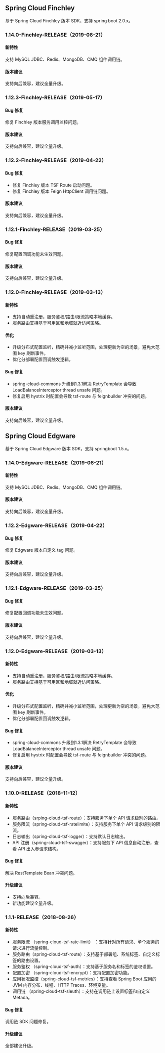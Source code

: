 ## Spring Cloud Finchley
基于 Spring Cloud Finchley 版本 SDK，支持 spring boot 2.0.x。

### 1.14.0-Finchley-RELEASE（2019-06-21）

#### 新特性

支持 MySQL JDBC、Redis、MongoDB、CMQ 组件调用链。	

#### 版本建议

支持向后兼容，建议全量升级。

### 1.12.3-Finchley-RELEASE（2019-05-17）

#### Bug 修复
修复 Finchley 版本服务调用监控问题。

#### 版本建议
支持向后兼容，建议全量升级。


### 1.12.2-Finchley-RELEASE（2019-04-22）

#### Bug 修复
- 修复 Finchley 版本 TSF Route 启动问题。
- 修复 Finchley 版本 Feign HttpClient 调用链问题。

#### 版本建议
支持向后兼容，建议全量升级。



### 1.12.1-Finchley-RELEASE（2019-03-25）

#### Bug 修复
修复配置回调功能未生效问题。

#### 版本建议
支持向后兼容，建议全量升级。


### 1.12.0-Finchley-RELEASE（2019-03-13）

#### 新特性
- 支持自动重注册，服务鉴权/路由/限流策略本地缓存。
- 服务路由支持基于可用区和地域就近访问策略。

#### 优化
- 升级分布式配置监听，精确并减小监听范围，处理更新为空的场景，避免大范围 key 刷新事件。
- 优化分部署配置回调触发逻辑。

#### Bug 修复
- spring-cloud-commons 升级到1.3.1解决 RetryTemplate 会导致 LoadBalanceInterceptor thread unsafe 问题。
- 修复启用 hystrix 时配置会导致 tsf-route 与 feignbuilder 冲突的问题。

#### 版本建议
支持向后兼容，建议全量升级。



## Spring Cloud Edgware
基于 Spring Cloud Edgware 版本 SDK，支持 springboot 1.5.x。

### 1.14.0-Edgware-RELEASE（2019-06-21）

#### 新特性

支持 MySQL JDBC、Redis、MongoDB、CMQ 组件调用链。	

#### 版本建议

支持向后兼容，建议全量升级。



### 1.12.2-Edgware-RELEASE（2019-04-22）

#### Bug 修复
修复 Edgware 版本自定义 tag 问题。

#### 版本建议
支持向后兼容，建议全量升级。



### 1.12.1-Edgware-RELEASE（2019-03-25）

#### Bug 修复
修复配置回调功能未生效问题。

#### 版本建议
支持向后兼容，建议全量升级。



### 1.12.0-Edgware-RELEASE（2019-03-13）

#### 新特性
- 支持自动重注册，服务鉴权/路由/限流策略本地缓存。
- 服务路由支持基于可用区和地域就近访问策略。

#### 优化
- 升级分布式配置监听，精确并减小监听范围，处理更新为空的场景，避免大范围 key 刷新事件。
- 优化分部署配置回调触发逻辑。

#### Bug 修复
- spring-cloud-commons 升级到1.3.1解决 RetryTemplate 会导致 LoadBalanceInterceptor thread unsafe 问题。
- 修复启用 hystrix 时配置会导致 tsf-route 与 feignbuilder 冲突的问题。

#### 版本建议
支持向后兼容，建议全量升级。



### 1.10.0-RELEASE（2018-11-12）

#### 新特性
- 服务路由（srping-cloud-tsf-route）：支持服务下单个 API 请求级别的路由。
- 服务限流（spring-cloud-tsf-ratelimite）：支持服务下单个 API 请求级别的限流。
- 日志输出（spring-cloud-tsf-logger）：支持默认日志输出。
- API 注册（spring-cloud-tsf-swagger）：支持服务下 API 信息自动注册，查看 API 出入参请求结构。

#### Bug 修复
解决 RestTemplate Bean 冲突问题。

#### 升级建议
- 支持向后兼容。
- 新功能建议全量升级。



### 1.1.1-RELEASE（2018-08-26）

#### 新特性
- 服务限流 （spring-cloud-tsf-rate-limit） ：支持针对所有请求、单个服务的请求进行流量控制。
- 服务路由（spring-cloud-tsf-route）：支持基于部署组、系统标签、自定义标签的路由设置。
- 服务鉴权 （spring-cloud-tsf-auth）：支持基于服务名和标签的鉴权设置。
- 配置加密 （spring-cloud-tsf-encrypt）：支持配置加密功能。
- 应用状况监控（spring-cloud-tsf-metrics）：支持查看 Spring Boot 应用的 JVM 内存分布、线程、HTTP Traces、环境变量。
- 调用链 （spring-cloud-tsf-sleuth）：支持在调用链上设置标签和自定义 Metada。

#### Bug 修复
调用链 SDK 问题修复。

#### 升级建议
全部建议升级。




